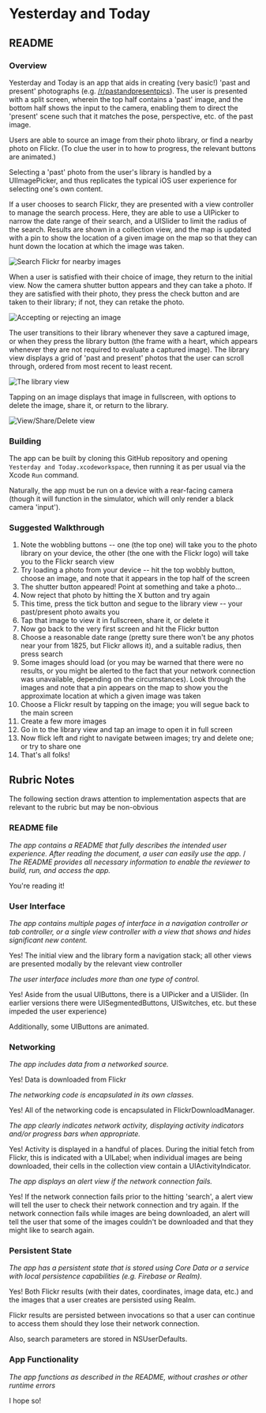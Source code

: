 # Yesterday and Today

## README

### Overview

Yesterday and Today is an app that aids in creating (very basic!) 'past and present' photographs (e.g. [/r/pastandpresentpics](https://www.reddit.com/r/PastAndPresentPics/)). The user is presented with a split screen, wherein the top half contains a 'past' image, and the bottom half shows the input to the camera, enabling them to direct the 'present' scene such that it matches the pose, perspective, etc. of the past image.

Users are able to source an image from their photo library, or find a nearby photo on Flickr. (To clue the user in to how to progress, the relevant buttons are animated.)

Selecting a 'past' photo from the user's library is handled by a UIImagePicker, and thus replicates the typical iOS user experience for selecting one's own content.

If a user chooses to search Flickr, they are presented with a view controller to manage the search process. Here, they are able to use a UIPicker to narrow the date range of their search, and a UISlider to limit the radius of the search. Results are shown in a collection view, and the map is updated with a pin to show the location of a given image on the map so that they can hunt down the location at which the image was taken.

![Search Flickr for nearby images](/Images/seach_flickr.PNG)

When a user is satisfied with their choice of image, they return to the initial view. Now the camera shutter button appears and they can take a photo. If they are satisfied with their photo, they press the check button and are taken to their library; if not, they can retake the photo.

![Accepting or rejecting an image](/Images/accept_reject.PNG)

The user transitions to their library whenever they save a captured image, or when they press the library button (the frame with a heart, which appears whenever they are not required to evaluate a captured image). The library view displays a grid of 'past and present' photos that the user can scroll through, ordered from most recent to least recent.

![The library view](/Images/library.PNG)

Tapping on an image displays that image in fullscreen, with options to delete the image, share it, or return to the library.

![View/Share/Delete view](/Images/delete_share_view_photo.PNG)

### Building

The app can be built by cloning this GitHub repository and opening `Yesterday and Today.xcodeworkspace`, then running it as per usual via the Xcode `Run` command.

Naturally, the app must be run on a device with a rear-facing camera (though it will function in the simulator, which will only render a black camera 'input').

### Suggested Walkthrough

1. Note the wobbling buttons -- one (the top one) will take you to the photo library on your device, the other (the one with the Flickr logo) will take you to the Flickr search view
2. Try loading a photo from your device -- hit the top wobbly button, choose an image, and note that it appears in the top half of the screen
3. The shutter button appeared! Point at something and take a photo...
4. Now reject that photo by hitting the X button and try again
5. This time, press the tick button and segue to the library view -- your past/present photo awaits you
6. Tap that image to view it in fullscreen, share it, or delete it
7. Now go back to the very first screen and hit the Flickr button
8. Choose a reasonable date range (pretty sure there won't be any photos near your from 1825, but Flickr allows it), and a suitable radius, then press search
9. Some images should load (or you may be warned that there were no results, or you might be alerted to the fact that your network connection was unavailable, depending on the circumstances). Look through the images and note that a pin appears on the map to show you the approximate location at which a given image was taken
10. Choose a Flickr result by tapping on the image; you will segue back to the main screen
11. Create a few more images
12. Go in to the library view and tap an image to open it in full screen
13. Now flick left and right to navigate between images; try and delete one; or try to share one
14. That's all folks!

## Rubric Notes

The following section draws attention to implementation aspects that are relevant to the rubric but may be non-obvious

### README file

_The app contains a README that fully describes the intended user experience. After reading the document, a user can easily use the app._ / _The README provides all necessary information to enable the reviewer to build, run, and access the app._

You're reading it!

### User Interface

_The app contains multiple pages of interface in a navigation controller or tab controller, or a single view controller with a view that shows and hides significant new content._

Yes! The initial view and the library form a navigation stack; all other views are presented modally by the relevant view controller

_The user interface includes more than one type of control._

Yes! Aside from the usual UIButtons, there is a UIPicker and a UISlider. (In earlier versions there were UISegmentedButtons, UISwitches, etc. but these impeded the user experience)

Additionally, some UIButtons are animated.

### Networking

_The app includes data from a networked source._

Yes! Data is downloaded from Flickr


_The networking code is encapsulated in its own classes._

Yes! All of the networking code is encapsulated in FlickrDownloadManager.

_The app clearly indicates network activity, displaying activity indicators and/or progress bars when appropriate._

Yes! Activity is displayed in a handful of places. During the initial fetch from Flickr, this is indicated with a UILabel; when individual images are being downloaded, their cells in the collection view contain a UIActivityIndicator.

_The app displays an alert view if the network connection fails._

Yes! If the network connection fails prior to the hitting 'search', a alert view will tell the user to check their network connection and try again. If the network connection fails while images are being downloaded, an alert will tell the user that some of the images couldn't be downloaded and that they might like to search again.

### Persistent State

_The app has a persistent state that is stored using Core Data or a service with local persistence capabilities (e.g. Firebase or Realm)._

Yes! Both Flickr results (with their dates, coordinates, image data, etc.) and the images that a user creates are persisted using Realm.

Flickr results are persisted between invocations so that a user can continue to access them should they lose their network connection.

Also, search parameters are stored in NSUserDefaults.

### App Functionality

_The app functions as described in the README, without crashes or other runtime errors_

I hope so!
